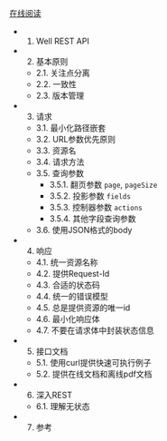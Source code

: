 [在线阅读](https://wdd.js.org/well-rest-api/#/)

- 1. Well REST API
- 2. 基本原则
  - 2.1. 关注点分离
  - 2.2. 一致性
  - 2.3. 版本管理
- 3. 请求
  - 3.1. 最小化路径嵌套
  - 3.2. URL参数优先原则
  - 3.3. 资源名
  - 3.4. 请求方法
  - 3.5. 查询参数
    - 3.5.1. 翻页参数 `page`, `pageSize`
    - 3.5.2. 投影参数 `fields`
    - 3.5.3. 控制器参数 `actions`
    - 3.5.4. 其他字段查询参数
  - 3.6. 使用JSON格式的body
- 4. 响应
  - 4.1. 统一资源名称
  - 4.2. 提供Request-Id
  - 4.3. 合适的状态码
  - 4.4. 统一的错误模型
  - 4.5. 总是提供资源的唯一id
  - 4.6. 最小化响应体
  - 4.7. 不要在请求体中封装状态信息
- 5. 接口文档
  - 5.1. 使用curl提供快速可执行例子
  - 5.2. 提供在线文档和离线pdf文档
- 6. 深入REST
  - 6.1. 理解无状态
- 7. 参考
